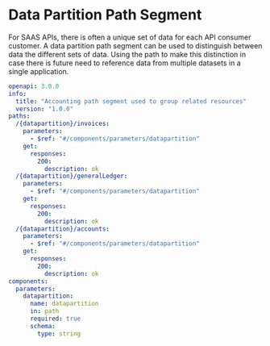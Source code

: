 # Data Partition Path Segment

For SAAS APIs, there is often a unique set of data for each API consumer customer.  A data partition path segment can be used to distinguish between data the different sets of data.  Using the path to make this distinction in case there is future need to reference data from multiple datasets in a single application.

```yaml
openapi: 3.0.0
info:
  title: "Accounting path segment used to group related resources"
  version: "1.0.0"
paths: 
  /{datapartition}/invoices:
    parameters:
      - $ref: "#/components/parameters/datapartition"
    get:
      responses:
        200: 
          description: ok
  /{datapartition}/generalLedger:
    parameters:
      - $ref: "#/components/parameters/datapartition"
    get:
      responses:
        200: 
          description: ok
  /{datapartition}/accounts:
    parameters:
      - $ref: "#/components/parameters/datapartition"
    get:
      responses:
        200: 
          description: ok
components:
  parameters:
    datapartition:
      name: datapartition
      in: path
      required: true
      schema:
        type: string

```